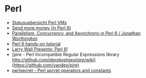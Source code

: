 Perl
====
* [Statusuebersicht Perl VMs](https://dresden-pm.github.io/gpw2015/html/talks/VmStatus.html)
* [Send more money (in Perl 6)](http://strangelyconsistent.org/blog/send-more-money-in-perl6)
* [Parallelism, Concurrency, and Asynchrony in Perl 6 / Jonathan Worthington](https://www.youtube.com/watch?v=JpqnNCx7wVY)
* [Perl 6 hands-on tutorial](http://jnthn.net/papers/2015-spw-perl6-course.pdf)
* [Larry Wall Presents: Perl 6!](http://perl6releasetalk.ticketleap.com/perl-tech-talk/details)
* [pire - Perl Incompatible Regular Expressions library http://github.com/dprokoptsev/pire/wiki](https://github.com/yandex/pire)
* [perlsecret - Perl secret operators and constants](http://search.cpan.org/dist/perlsecret/lib/perlsecret.pod)